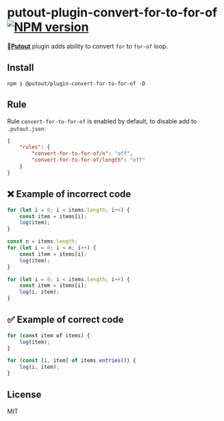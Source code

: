# putout-plugin-convert-for-to-for-of [![NPM version][NPMIMGURL]][NPMURL]

[NPMIMGURL]: https://img.shields.io/npm/v/@putout/plugin-convert-for-to-for-of.svg?style=flat&longCache=true
[NPMURL]: https://npmjs.org/package/@putout/plugin-convert-for-to-for-of "npm"

🐊[**Putout**](https://github.com/coderaiser/putout) plugin adds ability to convert `for` to `for-of` loop.

## Install

```
npm i @putout/plugin-convert-for-to-for-of -D
```

## Rule

Rule `convert-for-to-for-of` is enabled by default, to disable add to `.putout.json`:

```json
{
    "rules": {
        "convert-for-to-for-of/n": "off",
        "convert-for-to-for-of/length": "off"
    }
}
```

## ❌ Example of incorrect code

```js
for (let i = 0; i < items.length; i++) {
    const item = items[i];
    log(item);
}

const n = items.length;
for (let i = 0; i < n; i++) {
    const item = items[i];
    log(item);
}

for (let i = 0; i < items.length; i++) {
    const item = items[i];
    log(i, item);
}
```

## ✅ Example of correct code

```js
for (const item of items) {
    log(item);
}

for (const [i, item] of items.entries()) {
    log(i, item);
}
```

## License

MIT
